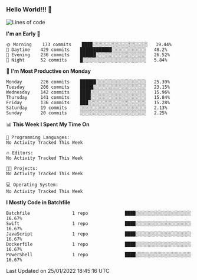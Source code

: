 ### Hello World!!! 👋

<!--
**kekotek/kekotek** is a ✨ _special_ ✨ repository because its `README.md` (this file) appears on your GitHub profile.

Here are some ideas to get you started:

- 🔭 I’m currently working on ...
- 🌱 I’m currently learning ...
- 👯 I’m looking to collaborate on ...
- 🤔 I’m looking for help with ...
- 💬 Ask me about ...
- 📫 How to reach me: ...
- 😄 Pronouns: ...
- ⚡ Fun fact: ...
-->

<!--START_SECTION:waka-->
![Lines of code](https://img.shields.io/badge/From%20Hello%20World%20I%27ve%20Written-19%20Thousand%20lines%20of%20code-blue)

**I'm an Early 🐤** 

```text
🌞 Morning    173 commits    ████░░░░░░░░░░░░░░░░░░░░░   19.44% 
🌆 Daytime    429 commits    ████████████░░░░░░░░░░░░░   48.2% 
🌃 Evening    236 commits    ██████░░░░░░░░░░░░░░░░░░░   26.52% 
🌙 Night      52 commits     █░░░░░░░░░░░░░░░░░░░░░░░░   5.84%

```
📅 **I'm Most Productive on Monday** 

```text
Monday       226 commits    ██████░░░░░░░░░░░░░░░░░░░   25.39% 
Tuesday      206 commits    █████░░░░░░░░░░░░░░░░░░░░   23.15% 
Wednesday    142 commits    ████░░░░░░░░░░░░░░░░░░░░░   15.96% 
Thursday     141 commits    ████░░░░░░░░░░░░░░░░░░░░░   15.84% 
Friday       136 commits    ███░░░░░░░░░░░░░░░░░░░░░░   15.28% 
Saturday     19 commits     ░░░░░░░░░░░░░░░░░░░░░░░░░   2.13% 
Sunday       20 commits     ░░░░░░░░░░░░░░░░░░░░░░░░░   2.25%

```


📊 **This Week I Spent My Time On** 

```text
💬 Programming Languages: 
No Activity Tracked This Week

🔥 Editors: 
No Activity Tracked This Week

🐱‍💻 Projects: 
No Activity Tracked This Week

💻 Operating System: 
No Activity Tracked This Week

```

**I Mostly Code in Batchfile** 

```text
Batchfile                1 repo              ████░░░░░░░░░░░░░░░░░░░░░   16.67% 
Swift                    1 repo              ████░░░░░░░░░░░░░░░░░░░░░   16.67% 
JavaScript               1 repo              ████░░░░░░░░░░░░░░░░░░░░░   16.67% 
Dockerfile               1 repo              ████░░░░░░░░░░░░░░░░░░░░░   16.67% 
PowerShell               1 repo              ████░░░░░░░░░░░░░░░░░░░░░   16.67%

```



 Last Updated on 25/01/2022 18:45:16 UTC
<!--END_SECTION:waka-->
